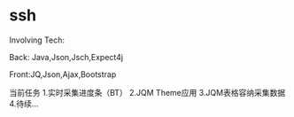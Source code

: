 ssh
===
Involving Tech:

Back:
Java,Json,Jsch,Expect4j

Front:JQ,Json,Ajax,Bootstrap



当前任务
1.实时采集进度条（BT）
2.JQM Theme应用
3.JQM表格容纳采集数据
4.待续...
